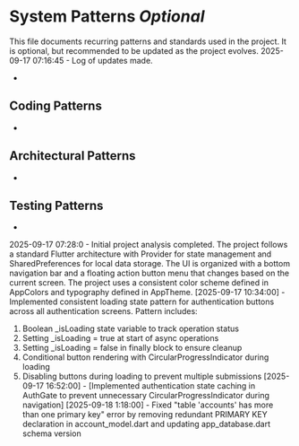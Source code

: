 # System Patterns *Optional*

This file documents recurring patterns and standards used in the project.
It is optional, but recommended to be updated as the project evolves.
2025-09-17 07:16:45 - Log of updates made.

*

## Coding Patterns

*   

## Architectural Patterns

*   

## Testing Patterns

*
2025-09-17 07:28:0 - Initial project analysis completed. The project follows a standard Flutter architecture with Provider for state management and SharedPreferences for local data storage. The UI is organized with a bottom navigation bar and a floating action button menu that changes based on the current screen. The project uses a consistent color scheme defined in AppColors and typography defined in AppTheme.
[2025-09-17 10:34:00] - Implemented consistent loading state pattern for authentication buttons across all authentication screens. Pattern includes:
  1. Boolean _isLoading state variable to track operation status
  2. Setting _isLoading = true at start of async operations
  3. Setting _isLoading = false in finally block to ensure cleanup
  4. Conditional button rendering with CircularProgressIndicator during loading
  5. Disabling buttons during loading to prevent multiple submissions
[2025-09-17 16:52:00] - [Implemented authentication state caching in AuthGate to prevent unnecessary CircularProgressIndicator during navigation]
[2025-09-18 1:18:00] - Fixed "table 'accounts' has more than one primary key" error by removing redundant PRIMARY KEY declaration in account_model.dart and updating app_database.dart schema version
